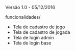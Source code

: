 
Versão 1.0 - 05/12/2016

funcionalidades/
- Tela de cadastro de jogo
- Tela de cadastro de jogada
- Tela de login admin
- Tela de login base
